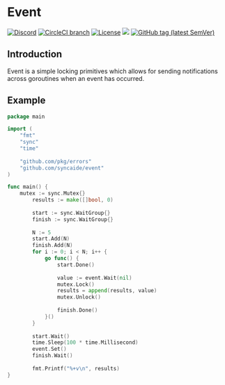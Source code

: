 # Event

[![Discord](https://img.shields.io/discord/428990244952735764.svg?style=flat&logo=discord&colorB=green)](https://discord.gg/M9nxJ3g)
[![CircleCI branch](https://img.shields.io/circleci/project/github/syncaide/event/master.svg?label=master&logo=circleci)](https://circleci.com/gh/syncaide/workflows/event)
[![License](https://img.shields.io/badge/License-Apache%202.0-blue.svg)](LICENSE.md)
[![](https://godoc.org/github.com/syncaide/event?status.svg&style=flat)](http://godoc.org/github.com/syncaide/event)
[![GitHub tag (latest SemVer)](https://img.shields.io/github/tag/syncaide/event.svg?style=flat&color=e36397&label=release)](https://github.com/syncaide/event/releases/latest)

## Introduction
Event is a simple locking primitives which allows for sending notifications 
across goroutines when an event has occurred.

## Example
```go
package main

import (
	"fmt"
	"sync"
	"time"
	
	"github.com/pkg/errors"
	"github.com/syncaide/event"
)

func main() {
	mutex := sync.Mutex{}
    	results := make([]bool, 0)
    
    	start := sync.WaitGroup{}
    	finish := sync.WaitGroup{}
    	
    	N := 5
    	start.Add(N)
    	finish.Add(N)
    	for i := 0; i < N; i++ {
    		go func() {
    			start.Done()
    			
    			value := event.Wait(nil)
    			mutex.Lock()
    			results = append(results, value)
    			mutex.Unlock()
    
    			finish.Done()
    		}()
    	}
    
    	start.Wait()
    	time.Sleep(100 * time.Millisecond)
    	event.Set()
    	finish.Wait()
    	
    	fmt.Printf("%+v\n", results)
}
```
